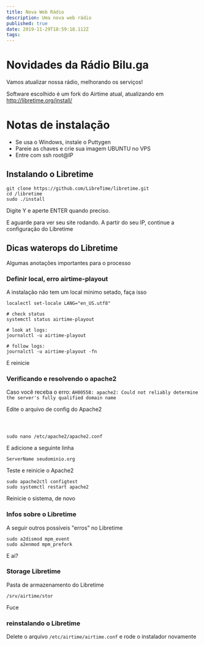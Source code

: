 ```yaml
---
title: Nova Web Rádio
description: Uma nova web rádio
published: true
date: 2019-11-29T18:59:18.112Z
tags: 
---
```


# Novidades da Rádio Bilu.ga

Vamos atualizar nossa rádio, melhorando os serviços!

Software escolhido é um fork do Airtime atual, atualizando em http://libretime.org/install/

# Notas de instalação

* Se usa o Windows, instale o Puttygen
* Pareie as chaves e crie sua imagem UBUNTU no VPS
* Entre com ssh root@IP


## Instalando o Libretime


```text
git clone https://github.com/LibreTime/libretime.git
cd /libretime
sudo ./install
```


Digite Y e aperte  ENTER quando preciso.

E aguarde para ver seu site rodando. A partir do seu IP, continue a configuração do Libretime




## Dicas waterops do Libretime
Algumas anotações importantes para o processo


### Definir local, erro airtime-playout
A instalação não tem um local mínimo setado, faça isso



```text
localectl set-locale LANG="en_US.utf8"

# check status
systemctl status airtime-playout

# look at logs:
journalctl -u airtime-playout

# follow logs:
journalctl -u airtime-playout -fn
```

E reinicie


### Verificando e resolvendo o apache2

Caso você receba o erro: `AH00558: apache2: Could not reliably determine the server's fully qualified domain name`


Edite o arquivo de config do Apache2
```text



sudo nano /etc/apache2/apache2.conf
```

E adicione a seguinte linha
```text
ServerName seudominio.org
```


Teste e reinicie o Apache2
```text
sudo apache2ctl configtest
sudo systemctl restart apache2

```

Reinicie o sistema, de novo

### Infos sobre o Libretime

A seguir outros possíveis "erros" no Libretime


```text
sudo a2dismod mpm_event
sudo a2enmod mpm_prefork
```

E ai?

### Storage Libretime

Pasta de armazenamento do Libretime


```text
/srv/airtime/stor
```

Fuce

### reinstalando o Libretime

Delete o arquivo `/etc/airtime/airtime.conf` e rode o instalador novamente


